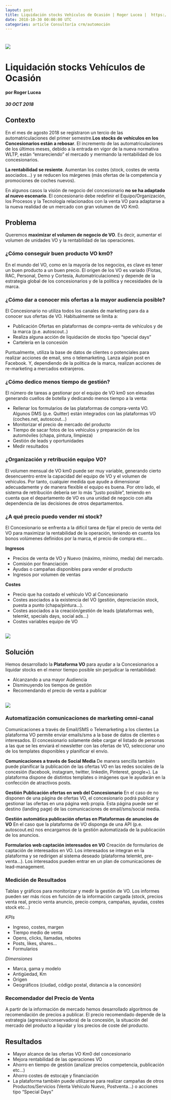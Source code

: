 ```yaml
---
layout: post
title: Liquidación stocks Vehículos de Ocasión | Roger Lucea |  https://www.datocms-assets.com/7606/1540891164-cardealeropt.png
date: 2018-10-30 00:00:00 UTC
categories: article Consultoría crm/automoción
---
```


# ![](https://www.datocms-assets.com/7606/1540891164-cardealeropt.png)



# Liquidación stocks Vehículos de Ocasión
#### por Roger Lucea
##### 30 OCT 2018

## Contexto

En el mes de agosto 2018 se registraron un tercio de las automatriculaciones del primer semestre.**Los stocks de vehículos en los Concesionarios están a rebosar**. El incremento de las automatriculaciones de los últimos meses, debido a la entrada en vigor de la nueva normativa WLTP, están “enrareciendo” el mercado y mermando la rentabilidad de los concesionarios. 

**La rentabilidad se resiente**. Aumentan los costes (stock, costes de venta asociados…) y se reducen los márgenes (más ofertas de la competencia y promociones de coches nuevos).

En algunos casos la visión de negocio del concesionario **no se ha adaptado al nuevo escenario**. El concesionario debe redefinir el Equipo/Organización, los Procesos y la Tecnología relacionados con la venta VO para adaptarse a la nueva realidad de un mercado con gran volumen de VO Km0.


## Problema

Queremos **maximizar el volumen de negocio de VO**. Es decir, aumentar el volumen de unidades VO y la rentabilidad de las operaciones.

### ¿Cómo conseguir buen producto VO km0?
En el mundo del VO, como en la mayoría de los negocios, es clave es tener un buen producto a un buen precio. El origen de los VO es variado (Flotas, RAC, Personal, Demo y Cortesía, Automatriculaciones) y depende de la estrategia global de los concesionarios y de la política y necesidades de la marca.


### ¿Cómo dar a conocer mis ofertas a la mayor audiencia posible?
El Concesionario no utiliza todos los canales de marketing para da a conocer sus ofertas de VO. Habitualmente se limita a:

* Publicación Ofertas en plataformas de compra-venta de vehículos y de la marca (p.e. autoscout..)
* Realiza alguna acción de liquidación de stocks tipo “special days” 
* Cartelería en la concesión

Puntualmente, utiliza la base de datos de clientes o potenciales para realizar acciones de email, sms o telemarketing. Lanza algún post en Facebook. Y, dependiendo de la política de la marca, realizan acciones de re-marketing a mercados extranjeros. 

### ¿Cómo dedico menos tiempo de gestión?

El número de tareas a gestionar por el equipo de VO km0 son elevadas generando cuellos de botella y dedicando menos tiempo a la venta:

* Rellenar los formularios de las plataformas de compra-venta VO. Algunos DMS (p.e. Quitter) están integrados con las plataformas VO (coches.net, autoscout…)
* Monitorizar el precio de mercado del producto
* Tiempo de sacar fotos de los vehículos y preparación de los automóviles (chapa, pintura, limpieza)
* Gestión de leads y oportunidades
* Medir resultados



### ¿Organización y retribución equipo VO?
El volumen mensual de VO km0 puede ser muy variable, generando cierto desencuentro entre la capacidad del equipo de VO y el volumen de vehículos. Por tanto, cualquier medida que ayude a dimensionar adecuadamente y de manera flexible el equipo es buena.
Por otro lado, el sistema de retribución debería ser lo más “justo posible”, teniendo en cuenta que el departamento de VO es una unidad de negocio con alta dependencia de las decisiones de otros departamentos.


### ¿A qué precio puedo vender mi stock?
El Concesionario se enfrenta a la difícil tarea de fijar el precio de venta del VO para maximizar la rentabilidad de la operación, teniendo en cuenta los bonos volúmenes definidos por la marca, el precio de compra etc...

**Ingresos**
* Precios de venta de VO y Nuevo (máximo, mínimo, media) del mercado. 
* Comisión por financiación
* Ayudas o campañas disponibles para vender el producto
* Ingresos por volumen de ventas

**Costes**
* Precio que ha costado el vehículo VO al Concesionario
* Costes asociados a la existencia del VO (gestión, depreciación stock, puesta a punto (chapa/pintura…). 
* Costes asociados a la creación/gestión de leads (plataformas web, telemkt, specials days, social ads…)
* Costes variables equipo de VO


## ![](https://www.datocms-assets.com/7606/1541362704-votable.png)


## Solución

Hemos desarrollado la **Plataforma VO** para ayudar a la Concesionarios a liquidar stocks en el menor tiempo posible sin perjudicar la rentabilidad:
* Alcanzando a una mayor Audiencia
* Disminuyendo los tiempos de gestión
* Recomendando el precio de venta a publicar 

## ![](https://www.datocms-assets.com/7606/1542624477-esquema-plataforma-vokm0.png)


### Automatización comunicaciones de marketing omni-canal

Comunicaciones a través de Email/SMS o Telemarketing a los clientes
La plataforma VO permite enviar emails/sms a la base de datos de clientes o interesados. El concesionario solamente debe cargar el listado de personas a las que se les enviará el newsletter con las ofertas de VO, seleccionar uno de los templates disponibles y planificar el envío.

**Comunicaciones a través de Social Media**
De manera sencilla también puede planificar la publicación de las ofertas VO en las redes sociales de la concesión (facebook, instagram, twitter, linkedin, Pinterest, google+). La plataforma dispone de distintos templates o imágenes que le ayudarán en la confección de atractivos posts.

**Gestión Publicación ofertas en web del Concesionario**
En el caso de no disponen de una página de ofertas VO, el concesionario podrá publicar y gestionar las ofertas en una página web propia. Esta página puede ser el destino (landing page) de las comunicaciones de email/sms/social media. 


**Gestión automàtica publicación ofertas en Plataformas de anuncios de VO**
En el caso que la plataforma de VO disponga de una API (p.e. autoscout.es) nos encargamos de la gestión automatizada de la publicación de los anuncios. 

**Formularios web captación interesados en VO**
Creación de formularios de captación de interesados en VO. Los interesados se integran en la plataforma y se redirigen al sistema deseado (plataforma telemkt, pre-venta…). Los interesados pueden entrar en un plan de comunicaciones de lead-management.


### Medición de Resultados

Tablas y gráficos para monitorizar y medir la gestión de VO.
Los informes pueden ser más ricos en función de la información cargada (stock, precios venta real, precio venta anuncio, precio compra, campañas, ayudas, costes stock etc…)

*KPIs*
* Ingreso, costes, margen
* Tiempo medio de venta
* Opens, clicks, llamadas, rebotes
* Posts, likes, shares…
* Formularios

*Dimensiones*
* Marca, gama y modelo
* Antigüedad, Km
* Origen
* Geográficos (ciudad, código postal, distancia a la concesión)


### Recomendador del Precio de Venta

A partir de la información de mercado hemos desarrollado algoritmos de recomendación de precios a publicar. El precio recomendado depende de la estrategia (agresiva/conservadora) de la concesión, la situación del mercado del producto a liquidar y los precios de coste del producto.


## Resultados

* Mayor alcance de las ofertas VO Km0 del concesionario
* Mejora rentabilidad de las operaciones VO
* Ahorro en tiempo de gestión (analizar precios competencia, publicación etc…)
* Ahorro costes de estocaje y financiación
* La plataforma también puede utilizarse para realizar campañas de otros Productos/Servicios (Venta Vehículo Nuevo, Postventa…) o acciones tipo “Special Days”
